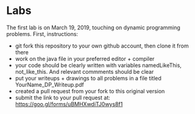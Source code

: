 # Labs

The first lab is on March 19, 2019, touching on dynamic programming problems.
First, instructions:
* git fork this repository to your own github account, then clone it from there
* work on the java file in your preferred editor + compiler
* your code should be clearly written with variables namedLikeThis, not_like_this. And relevant commments should be clear
* put your writeups + drawings to all problems in a file titled YourName_DP_Writeup.pdf
* created a pull request from your fork to this original version
* submit the link to your pull request at: https://goo.gl/forms/uBMHXwdiTJ0wys8f1
